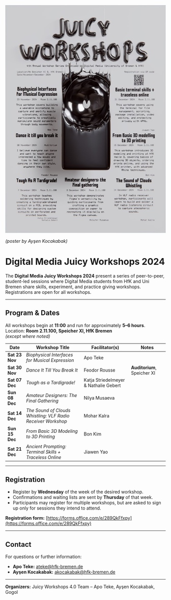 
![](./image.png)

*(poster by Ayşen Kocakabak)* 


# Digital Media Juicy Workshops 2024

The **Digital Media Juicy Workshops 2024** present a series of peer-to-peer, student-led sessions where Digital Media students from HfK and Uni Bremen share skills, experiment, and practice giving workshops.  
Registrations are open for all workshops.

---

## Program & Dates

All workshops begin at **11:00** and run for approximately **5–6 hours**.  
Location: **Room 2.11.100, Speicher XI, HfK Bremen**  
*(except where noted)*

| Date        | Workshop Title                                                           | Facilitator(s)                              | Notes                          |
|-------------|---------------------------------------------------------------------------|----------------------------------------------|---------------------------------|
| **Sat 23 Nov** | *Biophysical Interfaces for Musical Expression*                        | Apo Teke                                     |                                 |
| **Sat 30 Nov** | *Dance It Till You Break It*                                           | Feodor Rousse                                | **Auditorium**, Speicher XI     |
| **Sat 07 Dec** | *Tough as a Tardigrade!*                                               | Katja Striedelmeyer & Nathalie Gebert        |                                 |
| **Sun 08 Dec** | *Amateur Designers: The Final Gathering*                               | Nilya Musaeva                                |                                 |
| **Sat 14 Dec** | *The Sound of Clouds Whistling: VLF Radio Receiver Workshop*           | Mohar Kalra                                  |                                 |
| **Sun 15 Dec** | *From Basic 3D Modeling to 3D Printing*                                | Bon Kim                                      |                                 |
| **Sat 21 Dec** | *Ancient Prompting: Terminal Skills + Traceless Online*                | Jiawen Yao                                   |                                 |

---

## Registration

- Register by **Wednesday** of the week of the desired workshop.  
- Confirmations and waiting lists are sent by **Thursday** of that week.  
- Participants may register for multiple workshops, but are asked to sign up only for sessions they intend to attend.

**Registration form:** [https://forms.office.com/e/289QkFfxpy](https://forms.office.com/e/289QkFfxpy)

---

## Contact

For questions or further information:

- **Apo Teke:** ateke@hfk-bremen.de  
- **Ayşen Kocakabak:** akocakabak@hfk-bremen.de  

---

**Organizers:** Juicy Workshops 4.0 Team – Apo Teke, Ayşen Kocakabak, Gogol
